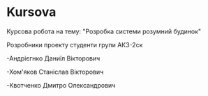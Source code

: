 Kursova
=======
Курсова робота на тему: "Розробка системи розумний будинок" 

  Розробники проекту студенти групи АК3-2ск

-Андрієгнко Даниїл Вікторович

-Хом'яков Станіслав Вікторович

-Квотченко Дмитро Олександрович



